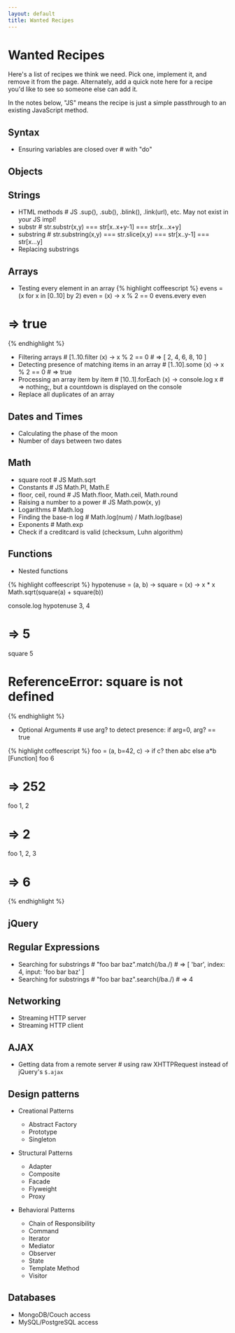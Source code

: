 ```yaml
---
layout: default
title: Wanted Recipes
---
```

# Wanted Recipes

Here's a list of recipes we think we need. Pick one, implement it, and remove it from the page. Alternately, add a quick note here for a recipe you'd like to see so someone else can add it.

In the notes below, "JS" means the recipe is just a simple passthrough to an existing JavaScript method.

## Syntax

* Ensuring variables are closed over # with "do"

## Objects

## Strings

* HTML methods # JS .sup(), .sub(), .blink(), .link(url), etc. May not exist in your JS impl!
* substr # str.substr(x,y)  === str[x..x+y-1] === str[x...x+y]
* substring # str.substring(x,y) === str.slice(x,y)  === str[x..y-1] === str[x...y]
* Replacing substrings

## Arrays

* Testing every element in an array
{% highlight coffeescript %}
evens = (x for x in [0..10] by 2)
even = (x) -> x % 2 == 0
evens.every even
# => true
{% endhighlight %}
* Filtering arrays # [1..10.filter (x) -> x % 2 == 0 # => [ 2, 4, 6, 8, 10 ]
* Detecting presence of matching items in an array # [1..10].some (x) -> x % 2 == 0 # => true
* Processing an array item by item # [10..1].forEach (x) -> console.log x # => nothing;, but a countdown is displayed on the console
* Replace all duplicates of an array

## Dates and Times

* Calculating the phase of the moon
* Number of days between two dates

## Math

* square root # JS Math.sqrt
* Constants # JS Math.PI, Math.E
* floor, ceil, round # JS Math.floor, Math.ceil, Math.round
* Raising a number to a power # JS Math.pow(x, y)
* Logarithms # Math.log
* Finding the base-n log # Math.log(num) / Math.log(base)
* Exponents # Math.exp
* Check if a creditcard is valid (checksum, Luhn algorithm)

## Functions

* Nested functions

{% highlight coffeescript %}
hypotenuse = (a, b) ->
  square = (x) -> x * x
  Math.sqrt(square(a) + square(b))

console.log hypotenuse 3, 4
# => 5

square 5
# ReferenceError: square is not defined
{% endhighlight %}

* Optional Arguments # use arg? to detect presence: if arg=0, arg? == true

{% highlight coffeescript %}
foo = (a, b=42, c) -> if c? then a*b*c else a*b
[Function]
foo 6
# => 252
foo 1, 2
# => 2
foo 1, 2, 3
# => 6
{% endhighlight %}

## jQuery

## Regular Expressions

* Searching for substrings # "foo bar baz".match(/ba./) # => [ 'bar', index: 4, input: 'foo bar baz' ]
* Searching for substrings # "foo bar baz".search(/ba./) # => 4

## Networking

* Streaming HTTP server
* Streaming HTTP client

## AJAX

* Getting data from a remote server # using raw XHTTPRequest instead of jQuery's `$.ajax`

## Design patterns

* Creational Patterns
  * Abstract Factory
  * Prototype
  * Singleton

* Structural Patterns
  * Adapter
  * Composite
  * Facade
  * Flyweight
  * Proxy

* Behavioral Patterns
  * Chain of Responsibility
  * Command
  * Iterator
  * Mediator
  * Observer
  * State
  * Template Method
  * Visitor

## Databases

* MongoDB/Couch access
* MySQL/PostgreSQL access
